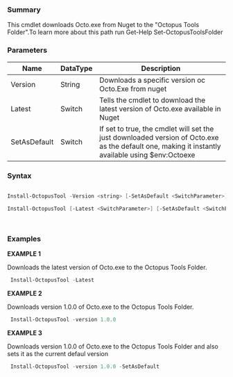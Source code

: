 ﻿### Summary
This cmdlet downloads Octo.exe from Nuget to the "Octopus Tools Folder".To learn more about this path run Get-Help Set-OctopusToolsFolder
### Parameters
| Name | DataType          | Description |
| ------------- | ----------- | ----------- |
| Version | String |  Downloads a specific version oc Octo.Exe from nuget     |
| Latest | Switch |  Tells the cmdlet to download the latest version of Octo.exe available in Nuget     |
| SetAsDefault | Switch |  If set to true, the cmdlet will set the just downloaded version of Octo.exe as the default one, making it instantly available using $env:Octoexe     |

### Syntax
``` powershell

Install-OctopusTool -Version <string> [-SetAsDefault <SwitchParameter>] [<CommonParameters>]

Install-OctopusTool [-Latest <SwitchParameter>] [-SetAsDefault <SwitchParameter>] [<CommonParameters>]




``` 

### Examples
**EXAMPLE 1**

Downloads the latest version of Octo.exe to the Octopus Tools Folder.

``` powershell 
 Install-OctopusTool -Latest
``` 

**EXAMPLE 2**

Downloads version 1.0.0 of Octo.exe to the Octopus Tools Folder.

``` powershell 
 Install-OctopusTool -version 1.0.0
``` 

**EXAMPLE 3**

Downloads version 1.0.0 of Octo.exe to the Octopus Tools Folder and also sets it as the current defaul version

``` powershell 
 Install-OctopusTool -version 1.0.0 -SetAsDefault
``` 

